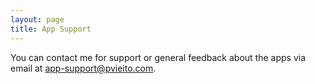 ```yaml
---
layout: page
title: App Support
---
```


You can contact me for support or general feedback about the apps via email at <app-support@pvieito.com>.
